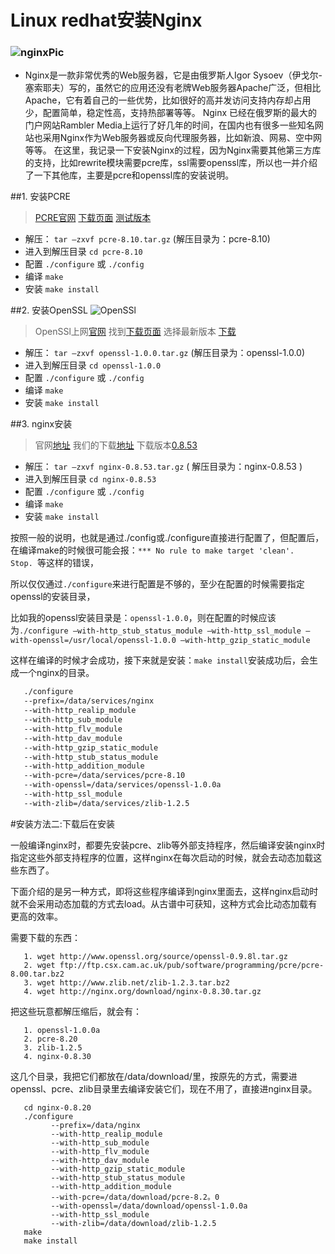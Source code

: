 Linux redhat安装Nginx
==============================================

### ![nginxPic][nginxPic]

- Nginx是一款非常优秀的Web服务器，它是由俄罗斯人Igor Sysoev（伊戈尔-塞索耶夫）写的，虽然它的应用还没有老牌Web服务器Apache广泛，但相比Apache，它有着自己的一些优势，比如很好的高并发访问支持内存却占用少，配置简单，稳定性高，支持热部署等等。
Nginx 已经在俄罗斯的最大的门户网站Rambler Media上运行了好几年的时间，在国内也有很多一些知名网站也采用Nginx作为Web服务器或反向代理服务器，比如新浪、网易、空中网等等。
在这里，我记录一下安装Nginx的过程，因为Nginx需要其他第三方库的支持，比如rewrite模块需要pcre库，ssl需要openssl库，所以也一并介绍了一下其他库，主要是pcre和openssl库的安装说明。
 
[nginxPic]: http://nginx.org/nginx.png "nginxPIc"

##1. 安装PCRE
>  [PCRE官网][pcrehome] 
   [下载页面][pcredownload] 
   [测试版本][pcrehere] 
>
   * 解压： `tar –zxvf pcre-8.10.tar.gz` (解压目录为：pcre-8.10)
   * 进入到解压目录 `cd pcre-8.10` 
   * 配置 `./configure` 或 `./config`
   * 编译 `make`
   * 安装 `make install`

[pcrehome]: http://www.pcre.org/ "PCRE官网"
[pcredownload]: ftp://ftp.csx.cam.ac.uk/pub/software/programming/pcre/ "下载页面"
[pcrehere]: ftp://ftp.csx.cam.ac.uk/pub/software/programming/pcre/pcre-8.10.tar.gz "选择最新版本下载"


##2. 安装OpenSSL ![OpenSSl][openssl-ico] 
>  OpenSSl上网[官网][OpenSSlhome] 找到[下载页面][OpenSslDown] 选择最新版本 [下载][downNewest]
>
   * 解压： `tar –zxvf openssl-1.0.0.tar.gz` (解压目录为：openssl-1.0.0)
   * 进入到解压目录 `cd openssl-1.0.0` 
   * 配置 `./configure` 或 `./config`
   * 编译 `make`
   * 安装 `make install`

[openssl-ico]: http://www.openssl.org/favicon.ico "openssl-ico"
[OpenSSlhome]: http://www.openssl.org "官网"
[OpenSslDown]: http://www.openssl.org/source/ "下载地址"
[downNewest]: http://www.openssl.org/source/openssl-1.0.0a.tar.gz "最新版本"


##3. nginx安装
> 官网[地址][nginxcom] 我们的下载[地址][nginxdown] 下载版本[0.8.53][nginx-v]
>
   * 解压： `tar –zxvf nginx-0.8.53.tar.gz` ( 解压目录为：nginx-0.8.53 )
   * 进入到解压目录 `cd nginx-0.8.53` 
   * 配置 `./configure` 或 `./config`
   * 编译 `make`
   * 安装 `make install` 

  
按照一般的说明，也就是通过./config或./configure直接进行配置了，但配置后，在编译make的时候很可能会报：`*** No rule to make target 'clean'.  Stop. `等这样的错误，

所以仅仅通过`./configure`来进行配置是不够的，至少在配置的时候需要指定openssl的安装目录，

比如我的openssl安装目录是：`openssl-1.0.0`，则在配置的时候应该为`./configure –with-http_stub_status_module –with-http_ssl_module –with-openssl=/usr/local/openssl-1.0.0 –with-http_gzip_static_module`
   
这样在编译的时候才会成功，接下来就是安装：`make install`安装成功后，会生成一个nginx的目录。 

```sh
   ./configure 
   --prefix=/data/services/nginx 
   --with-http_realip_module 
   --with-http_sub_module 
   --with-http_flv_module 
   --with-http_dav_module 
   --with-http_gzip_static_module 
   --with-http_stub_status_module 
   --with-http_addition_module 
   --with-pcre=/data/services/pcre-8.10 
   --with-openssl=/data/services/openssl-1.0.0a 
   --with-http_ssl_module 
   --with-zlib=/data/services/zlib-1.2.5  
```

[nginxcom]: http://nginx.org "官网"
[nginxdown]: http://nginx.org/en/download.html "下载地址"
[nginx-v]: http://nginx.org/download/nginx-0.8.53.tar.gz "0.8.53"


#安装方法二:下载后在安装

一般编译nginx时，都要先安装pcre、zlib等外部支持程序，然后编译安装nginx时指定这些外部支持程序的位置，这样nginx在每次启动的时候，就会去动态加载这些东西了。

下面介绍的是另一种方式，即将这些程序编译到nginx里面去，这样nginx启动时就不会采用动态加载的方式去load。从古谱中可获知，这种方式会比动态加载有更高的效率。

需要下载的东西：
```
   1. wget http://www.openssl.org/source/openssl-0.9.8l.tar.gz
   2. wget ftp://ftp.csx.cam.ac.uk/pub/software/programming/pcre/pcre-8.00.tar.bz2
   3. wget http://www.zlib.net/zlib-1.2.3.tar.bz2
   4. wget http://nginx.org/download/nginx-0.8.30.tar.gz
```
把这些玩意都解压缩后，就会有：
```
   1. openssl-1.0.0a
   2. pcre-8.20
   3. zlib-1.2.5
   4. nginx-0.8.30
```
这几个目录，我把它们都放在/data/download/里，按原先的方式，需要进openssl、pcre、zlib目录里去编译安装它们，现在不用了，直接进nginx目录。
```
   cd nginx-0.8.20
   ./configure 
         --prefix=/data/nginx 
         --with-http_realip_module 
         --with-http_sub_module 
         --with-http_flv_module 
         --with-http_dav_module 
         --with-http_gzip_static_module 
         --with-http_stub_status_module 
         --with-http_addition_module 
         --with-pcre=/data/download/pcre-8.2。0 
         --with-openssl=/data/download/openssl-1.0.0a 
         --with-http_ssl_module 
         --with-zlib=/data/download/zlib-1.2.5
   make
   make install
```


